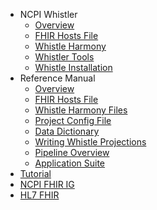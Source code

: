 * NCPI Whistler
  * [Overview](/)
  * [FHIR Hosts File](/fhir_hosts)
  * [Whistle Harmony](/harmony)
  * [Whistler Tools](whistler)
  * [Whistle Installation](whistle)
* Reference Manual
  * [Overview](/ref/)
  * [FHIR Hosts File](/ref/fhir_hosts)
  * [Whistle Harmony Files](/ref/harmony_files)
  * [Project Config File](/ref/project_config)
  * [Data Dictionary](/ref/data_dictionary)
  * [Writing Whistle Projections](/ref/whistle_projections)
  * [Pipeline Overview](/ref/pipeline_overview)
  * [Application Suite](/ref/suite)
* [Tutorial](https://github.com/NIH-NCPI/NCPI-Whistler-Tutorial)
* [NCPI FHIR IG](https://nih-ncpi.github.io/ncpi-fhir-ig/)
* [HL7 FHIR](https://hl7.org/fhir/)